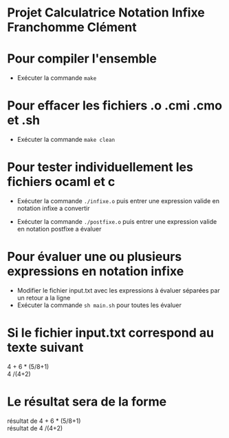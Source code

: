# Projet Calculatrice Notation Infixe Franchomme Clément #

# Pour compiler l'ensemble
  - Exécuter la commande `make`

# Pour effacer les fichiers .o .cmi .cmo et .sh
  - Exécuter la commande `make clean`

# Pour tester individuellement les fichiers ocaml et c
  - Exécuter la commande `./infixe.o` puis entrer une expression
    valide en notation infixe a convertir

  - Exécuter la commande `./postfixe.o` puis entrer une expression
    valide en notation postfixe a évaluer

# Pour évaluer une ou plusieurs expressions en notation infixe
  - Modifier le fichier input.txt avec les expressions à évaluer séparées par un retour a la ligne
  - Exécuter la commande `sh main.sh` pour toutes les évaluer

# Si le fichier input.txt correspond au texte suivant
4 + 6 * (5/8+1)\
4 /(4+2)

# Le résultat sera de la forme
résultat de 4 + 6 * (5/8+1)\
résultat de 4 /(4+2)
